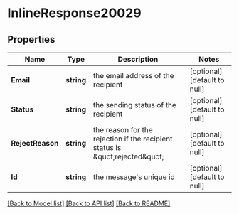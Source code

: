 # InlineResponse20029

## Properties
Name | Type | Description | Notes
------------ | ------------- | ------------- | -------------
**Email** | **string** | the email address of the recipient | [optional] [default to null]
**Status** | **string** | the sending status of the recipient | [optional] [default to null]
**RejectReason** | **string** | the reason for the rejection if the recipient status is \&quot;rejected\&quot; | [optional] [default to null]
**Id** | **string** | the message&#x27;s unique id | [optional] [default to null]

[[Back to Model list]](../README.md#documentation-for-models) [[Back to API list]](../README.md#documentation-for-api-endpoints) [[Back to README]](../README.md)

